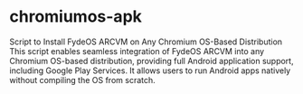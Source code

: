 # chromiumos-apk
Script to Install FydeOS ARCVM on Any Chromium OS-Based Distribution This script enables seamless integration of FydeOS ARCVM into any Chromium OS-based distribution, providing full Android application support, including Google Play Services. It allows users to run Android apps natively without compiling the OS from scratch.
